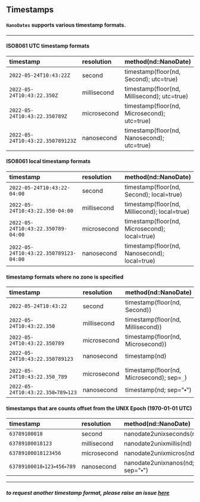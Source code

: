 ## Timestamps

#### `NanoDates` supports various timestamp formats.

----

#### ISO8061 UTC timestamp formats

|               timestamp                | resolution  | method(nd::NanoDate)                           |
|:---------------------------------------|:------------|:-----------------------------------------------|
| `2022-05-24T10:43:22Z`                 | second      | timestamp(floor(nd, Second); utc=true)         |
| `2022-05-24T10:43:22.350Z`             | millisecond | timestamp(floor(nd, Millisecond); utc=true)    |
| `2022-05-24T10:43:22.350789Z`          | microsecond | timestamp(floor(nd, Microsecond); utc=true)    |
| `2022-05-24T10:43:22.350789123Z`       | nanosecond  | timestamp(floor(nd, Nanosecond); utc=true)     |

#### ISO8061 local timestamp formats

|               timestamp                | resolution  | method(nd::NanoDate)                           |
|:---------------------------------------|:------------|:-----------------------------------------------|
| `2022-05-24T10:43:22-04:00`            | second      | timestamp(floor(nd, Second); local=true)       |
| `2022-05-24T10:43:22.350-04:00`        | millisecond | timestamp(floor(nd, Milliecond); local=true)   |
| `2022-05-24T10:43:22.350789-04:00`     | microsecond | timestamp(floor(nd, Microsecond); local=true)  |
| `2022-05-24T10:43:22.350789123-04:00`  | nanosecond  | timestamp(floor(nd, Nanosecond); local=true)   |

#### timestamp formats where no zone is specified

|               timestamp                | resolution  |  method(nd::NanoDate)             |
|:---------------------------------------|:------------|:----------------------------------|
| `2022-05-24T10:43:22`                  | second      | timestamp(floor(nd, Second))      |
| `2022-05-24T10:43:22.350`              | millisecond | timestamp(floor(nd, Millisecond)) |
| `2022-05-24T10:43:22.350789`           | microsecond | timestamp(floor(nd, Microsecond)) |
| `2022-05-24T10:43:22.350789123`        | nanosecond  | timestamp(nd)                     |
|                                        |             |                                   |
| `2022-05-24T10:43:22.350_789`          | microsecond | timestamp(floor(nd, Microsecond); sep=`_`) |
| `2022-05-24T10:43:22.350⬩789⬩123`      | nanosecond  | timestamp(nd; sep="⬩")                     |

#### timestamps that are counts offset from the UNIX Epoch (1970-01-01 UTC)

|               timestamp                | resolution  | method(nd::NanoDate)                |
|:---------------------------------------|:------------|:------------------------------------|
| `63789100018`                          | second      | nanodate2unixseconds(nd)            |
| `63789100018123`                       | millisecond | nanodate2unixmillis(nd)             |
| `63789100018123456`                    | microsecond | nanodate2unixmicros(nd)             |
| `63789100018⬩123⬩456⬩789`              | nanosecond  |  nanodate2unixnanos(nd; sep="⬩")    |


----

##### *to request another timestamp format, please raise an issue [here](https://github.com/JeffreySarnoff/NanoDates.jl/issues)*

